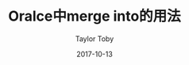 ---
layout: post
title: Oralce中merge into的用法
date:  2017-10-13
img:  /post1/oracle_logo.jpg
tags: [数据库,Oracle]
author:  Taylor Toby
---